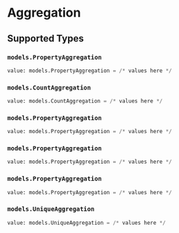 # Aggregation


## Supported Types

### `models.PropertyAggregation`

```python
value: models.PropertyAggregation = /* values here */
```

### `models.CountAggregation`

```python
value: models.CountAggregation = /* values here */
```

### `models.PropertyAggregation`

```python
value: models.PropertyAggregation = /* values here */
```

### `models.PropertyAggregation`

```python
value: models.PropertyAggregation = /* values here */
```

### `models.PropertyAggregation`

```python
value: models.PropertyAggregation = /* values here */
```

### `models.UniqueAggregation`

```python
value: models.UniqueAggregation = /* values here */
```

